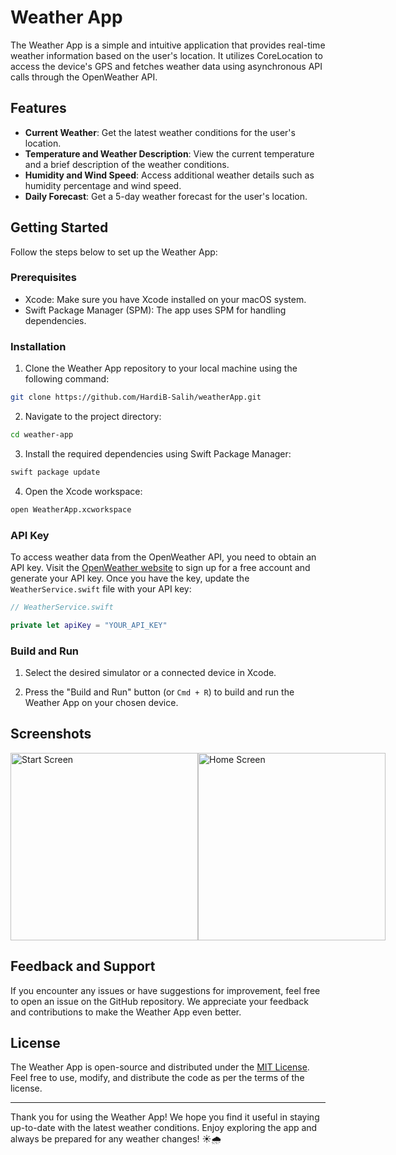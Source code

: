 # Weather App

The Weather App is a simple and intuitive application that provides real-time weather information based on the user's location. It utilizes CoreLocation to access the device's GPS and fetches weather data using asynchronous API calls through the OpenWeather API.

## Features

- **Current Weather**: Get the latest weather conditions for the user's location.
- **Temperature and Weather Description**: View the current temperature and a brief description of the weather conditions.
- **Humidity and Wind Speed**: Access additional weather details such as humidity percentage and wind speed.
- **Daily Forecast**: Get a 5-day weather forecast for the user's location.

## Getting Started

Follow the steps below to set up the Weather App:

### Prerequisites

- Xcode: Make sure you have Xcode installed on your macOS system.
- Swift Package Manager (SPM): The app uses SPM for handling dependencies.

### Installation

1. Clone the Weather App repository to your local machine using the following command:

```bash
git clone https://github.com/HardiB-Salih/weatherApp.git
```

2. Navigate to the project directory:

```bash
cd weather-app
```

3. Install the required dependencies using Swift Package Manager:

```bash
swift package update
```

4. Open the Xcode workspace:

```bash
open WeatherApp.xcworkspace
```

### API Key

To access weather data from the OpenWeather API, you need to obtain an API key. Visit the [OpenWeather website](https://openweathermap.org/) to sign up for a free account and generate your API key. Once you have the key, update the `WeatherService.swift` file with your API key:

```swift
// WeatherService.swift

private let apiKey = "YOUR_API_KEY"
```

### Build and Run

1. Select the desired simulator or a connected device in Xcode.

2. Press the "Build and Run" button (or `Cmd + R`) to build and run the Weather App on your chosen device.

## Screenshots

<div style="display: flex; justify-content: space-between;">
  <img src="https://filedn.com/lgYM5v25LH64Wknu6KIrjpj/Client%20Project/Innovative%20Candor/GitHub/weatherApp/Start.png" alt="Start Screen" width="300">
  <img src="https://filedn.com/lgYM5v25LH64Wknu6KIrjpj/Client%20Project/Innovative%20Candor/GitHub/weatherApp/Home.png" alt="Home Screen" width="300">
</div>

## Feedback and Support

If you encounter any issues or have suggestions for improvement, feel free to open an issue on the GitHub repository. We appreciate your feedback and contributions to make the Weather App even better.

## License

The Weather App is open-source and distributed under the [MIT License](https://innovativecandor.com/mit_license/). Feel free to use, modify, and distribute the code as per the terms of the license.

---

Thank you for using the Weather App! We hope you find it useful in staying up-to-date with the latest weather conditions. Enjoy exploring the app and always be prepared for any weather changes! ☀️🌧️
